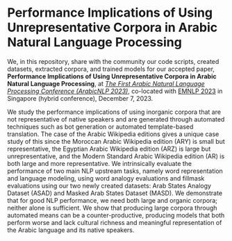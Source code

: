 # Performance Implications of Using Unrepresentative Corpora in Arabic Natural Language Processing

We, in this repository, share with the community our code scripts, created datasets, extracted corpora, and trained models for our accepted paper, **Performance Implications of Using Unrepresentative Corpora in Arabic Natural Language Processing**, at *[The First Arabic Natural Language Processing Conference (ArabicNLP 2023)](https://sites.google.com/view/wanlp2023)*, co-located with [EMNLP 2023](https://2023.emnlp.org/) in Singapore (hybrid conference), December 7, 2023. 


We study the performance implications of using inorganic corpora that are not representative of native speakers and are generated through automated techniques such as bot generation or automated template-based translation. The case of the Arabic Wikipedia editions gives a unique case study of this since the Moroccan Arabic Wikipedia edition (ARY) is small but representative, the Egyptian Arabic Wikipedia edition (ARZ) is large but unrepresentative,and the Modern Standard Arabic Wikipedia edition (AR) is both large and more representative. We intrinsically evaluate the performance of two main NLP upstream tasks, namely word representation and language modeling, using word analogy evaluations and fillmask evaluations using our two newly created datasets: Arab States Analogy Dataset (ASAD) and Masked Arab States Dataset (MASD). We demonstrate that for good NLP performance, we need both large and organic corpora; neither alone is sufficient. We show that producing large corpora through automated means can be a counter-productive, producing models that both perform worse and lack cultural richness and meaningful representation of the Arabic language and its native speakers.